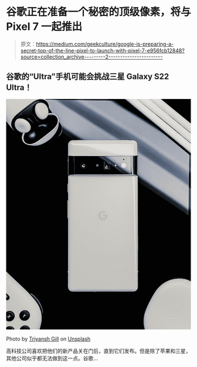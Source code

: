 # 谷歌正在准备一个秘密的顶级像素，将与 Pixel 7 一起推出

> 原文：<https://medium.com/geekculture/google-is-preparing-a-secret-top-of-the-line-pixel-to-launch-with-pixel-7-e956fcb12848?source=collection_archive---------2----------------------->

## 谷歌的“Ultra”手机可能会挑战三星 Galaxy S22 Ultra！

![](img/d5bf83d13fffeb0a258f6d78575e2330.png)

Photo by [Triyansh Gill](https://unsplash.com/@triyansh?utm_source=medium&utm_medium=referral) on [Unsplash](https://unsplash.com?utm_source=medium&utm_medium=referral)

高科技公司喜欢把他们的新产品关在门后，直到它们发布。但是除了苹果和三星，其他公司似乎都无法做到这一点。谷歌…